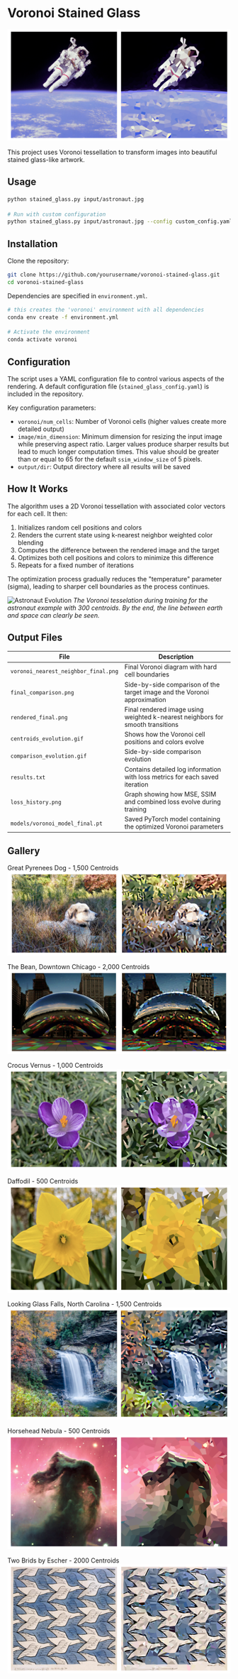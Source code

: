 # Voronoi Stained Glass

![Astronaut Example](examples/astronaut_comparison.png)


This project uses Voronoi tessellation to transform images into beautiful stained glass-like artwork.

## Usage
```bash
python stained_glass.py input/astronaut.jpg

# Run with custom configuration
python stained_glass.py input/astronaut.jpg --config custom_config.yaml
```

## Installation

Clone the repository:
```bash
git clone https://github.com/yourusername/voronoi-stained-glass.git
cd voronoi-stained-glass
```
Dependencies are specified in `environment.yml`. 
```bash
# this creates the 'voronoi' environment with all dependencies
conda env create -f environment.yml

# Activate the environment
conda activate voronoi
```

## Configuration

The script uses a YAML configuration file to control various aspects of the rendering. A default configuration file (`stained_glass_config.yaml`) is included in the repository.

Key configuration parameters:

- `voronoi/num_cells`: Number of Voronoi cells (higher values create more detailed output)
- `image/min_dimension`: Minimum dimension for resizing the input image while preserving aspect ratio. Larger values produce sharper results but lead to much longer computation times. This value should be greater than or equal to 65 for the default `ssim_window_size` of 5 pixels.
- `output/dir`: Output directory where all results will be saved

## How It Works

The algorithm uses a 2D Voronoi tessellation with associated color vectors for each cell. It then:

1. Initializes random cell positions and colors
2. Renders the current state using k-nearest neighbor weighted color blending
3. Computes the difference between the rendered image and the target
4. Optimizes both cell positions and colors to minimize this difference
5. Repeats for a fixed number of iterations

The optimization process gradually reduces the "temperature" parameter (sigma), leading to sharper cell boundaries as the process continues.

![Astronaut Evolution](examples/astronaut_evol.gif)
*The Voronoi tesselation during training for the astronaut example with 300 centroids. By the end, the line between earth and space can clearly be seen.*


## Output Files

| File | Description |
| ---- | ----------- |
| `voronoi_nearest_neighbor_final.png` | Final Voronoi diagram with hard cell boundaries |
| `final_comparison.png` | Side-by-side comparison of the target image and the Voronoi approximation |
| `rendered_final.png` | Final rendered image using weighted k-nearest neighbors for smooth transitions |
| `centroids_evolution.gif` | Shows how the Voronoi cell positions and colors evolve |
| `comparison_evolution.gif` | Side-by-side comparison evolution |
| `results.txt` | Contains detailed log information with loss metrics for each saved iteration |
| `loss_history.png` | Graph showing how MSE, SSIM and combined loss evolve during training |
| `models/voronoi_model_final.pt` | Saved PyTorch model containing the optimized Voronoi parameters |

## Gallery
Great Pyrenees Dog - 1,500 Centroids <br>
![Dog](examples/dog_compare.png)

The Bean, Downtown Chicago - 2,000 Centroids <br>
![The Bean](examples/bean2k_compare.png)

Crocus Vernus - 1,000 Centroids <br>
![Crocus](examples/crocus_compare.png)

Daffodil - 500 Centroids <br>
![Daffodil](examples/daffodil_compare.png)

Looking Glass Falls, North Carolina - 1,500 Centroids <br>
![Waterfall](examples/falls_compare.png)

Horsehead Nebula - 500 Centroids <br>
![Horsehead Nebula](examples/horsehead_compare.png)

Two Brids by Escher - 2000 Centroids <br>
![Two Birds by Escher](examples/twobirds_compare.png)
